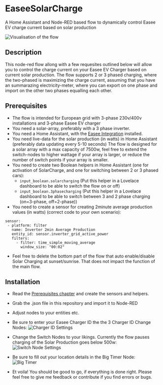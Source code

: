 # EaseeSolarCharge
A Home Assistant and Node-RED based flow to dynamically control Easee EV charge current based on solar production

![Visualisation of the flow](https://i.imgur.com/c6F0uFs.png)


## Description
This node-red flow allong with a few requesites outlined below will allow you to control the charge current on your Easee EV Charger based on current solar production.
The flow supports 2 or 3 phased charging, where the two-phased is maximizing the charge current, assuming that you have an summarazing electricity-meter, where you can export on one phase and import on the other two phases equalling each other.

## Prerequisites
- The flow is intended for European grid with 3-phase 230v/400v installations and 3-phase Easee EV charger
- You need a solar-array, preferably with a 3 phase inverter.
- You need a Home Assistant, with the [Easee Integration](https://github.com/fondberg/easee_hass) installed.
- You need live-data for the solar production (in watts) in Home Assistant (preferably data updating every 5-10 seconds) The flow is designed for a solar array with a max capacity of 7500w, feel free to extend the switch-nodes to higher wattage if your array is larger, or reduce the number of switch points if your array is smaller.
- You need to create two Boolean helpers in Home Assistant (one for activation of SolarCharge, and one for switching between 2 or 3 phased cars):
  - `input_boolean.solarcharging` (Put this helper in a Lovelace dashboard to be able to switch the flow on or off)
  - `input_boolean.3phasecharging` (Put this helper in a Lovelace dashboard to be able to switch between 3 and 2 phase charging (on=3-phase, off=2-phase))
- You need to create a sensor for creating 2minute average production values (in watts) (correct code to your own scenario): 
 ```
sensor: 
  - platform: filter
    name: Inverter 2min Average Production
    entity_id: sensor.inverter_grid_active_power
    filters:
      - filter: time_simple_moving_average
        window_size: "00:02"
 ```
- Feel free to delete the bottom part of the flow that auto enable/disable Solar Charging at sunset/sunrise. That does not impact the function of the main flow.

## Installation
- Read the [Prerequisites chapter](#prerequisites) and create the sensors and helpers.
- Grab the .json file in this repository and import it to Node-RED
- Adjust nodes to your entities etc.
- Be sure to enter your Easee Charger ID the the 3 Charger ID Change Nodes:
![Charger ID Settings](https://i.imgur.com/NVquk1Y.png)

- Change the Switch Nodes to your likings. Currently the flow pauses charging of the Solar Production goes below 500w:
![Switch Node Settings](https://i.imgur.com/1MHf0fV.png)

- Be sure to fill out your location details in the Big Timer Node:
![Big Timer](https://i.imgur.com/wLViGI6.png)

- Et voila! You should be good to go, if everything is done right. Please feel free to give me feedback or contribute if you find errors or bugs.
